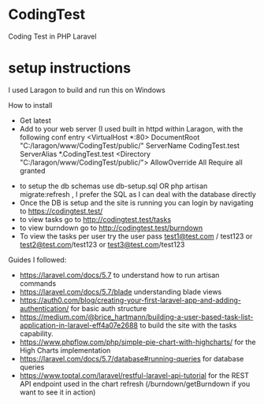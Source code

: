# CodingTest
Coding Test in PHP Laravel


# setup instructions
I used Laragon to build and run this on Windows


How to install
- Get latest 
- Add to your web server (I used built in httpd within Laragon, with the following conf entry
<VirtualHost *:80> 
    DocumentRoot "C:/laragon/www/CodingTest/public/"
    ServerName CodingTest.test
    ServerAlias *.CodingTest.test
    <Directory "C:/laragon/www/CodingTest/public/">
        AllowOverride All
        Require all granted
    </Directory>
</VirtualHost>

- to setup the db schemas use  db-setup.sql OR php artisan migrate:refresh , I prefer the SQL as I can deal with the database directly
- Once the DB is setup and the site is running you can login by navigating to https://codingtest.test/
- to view tasks go to http://codingtest.test/tasks
- to view burndown go to http://codingtest.test/burndown
- To view the tasks per user try the user pass test1@test.com / test123 or test2@test.com/test123 or test3@test.com/test123



Guides I followed:

- https://laravel.com/docs/5.7 to understand how to run artisan commands
- https://laravel.com/docs/5.7/blade understanding blade views
- https://auth0.com/blog/creating-your-first-laravel-app-and-adding-authentication/ for basic auth structure
- https://medium.com/@brice_hartmann/building-a-user-based-task-list-application-in-laravel-eff4a07e2688 to build the site with the tasks capability. 
- https://www.phpflow.com/php/simple-pie-chart-with-highcharts/ for the High Charts implementation
- https://laravel.com/docs/5.7/database#running-queries for database queries
- https://www.toptal.com/laravel/restful-laravel-api-tutorial for the REST API endpoint used in the chart refresh (/burndown/getBurndown if you want to see it in action)